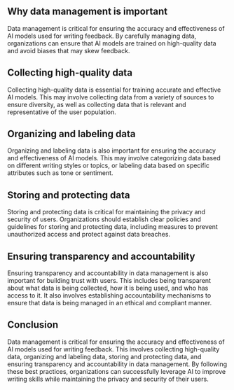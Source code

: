 
Why data management is important
--------------------------------

Data management is critical for ensuring the accuracy and effectiveness of AI models used for writing feedback. By carefully managing data, organizations can ensure that AI models are trained on high-quality data and avoid biases that may skew feedback.

Collecting high-quality data
----------------------------

Collecting high-quality data is essential for training accurate and effective AI models. This may involve collecting data from a variety of sources to ensure diversity, as well as collecting data that is relevant and representative of the user population.

Organizing and labeling data
----------------------------

Organizing and labeling data is also important for ensuring the accuracy and effectiveness of AI models. This may involve categorizing data based on different writing styles or topics, or labeling data based on specific attributes such as tone or sentiment.

Storing and protecting data
---------------------------

Storing and protecting data is critical for maintaining the privacy and security of users. Organizations should establish clear policies and guidelines for storing and protecting data, including measures to prevent unauthorized access and protect against data breaches.

Ensuring transparency and accountability
----------------------------------------

Ensuring transparency and accountability in data management is also important for building trust with users. This includes being transparent about what data is being collected, how it is being used, and who has access to it. It also involves establishing accountability mechanisms to ensure that data is being managed in an ethical and compliant manner.

Conclusion
----------

Data management is critical for ensuring the accuracy and effectiveness of AI models used for writing feedback. This involves collecting high-quality data, organizing and labeling data, storing and protecting data, and ensuring transparency and accountability in data management. By following these best practices, organizations can successfully leverage AI to improve writing skills while maintaining the privacy and security of their users.


